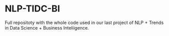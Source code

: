 # NLP-TIDC-BI
Full repositoty with the whole code used in our last project of NLP + Trends in Data Science + Business Inteliigence. 
